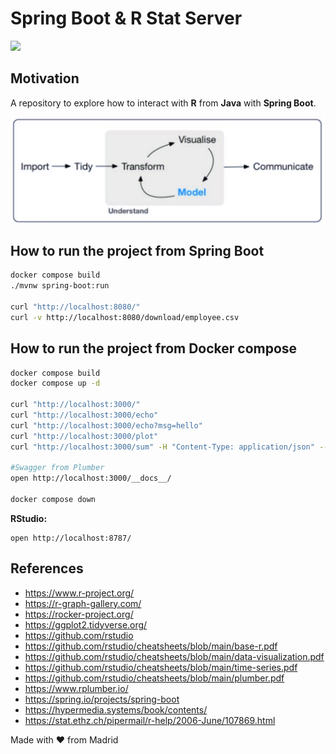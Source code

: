 # Spring Boot & R Stat Server

[![](https://gitpod.io/button/open-in-gitpod.svg)](https://gitpod.io/#https://github.com/jabrena/spring-boot-and-r)

## Motivation

A repository to explore how to interact with **R** from **Java** with **Spring Boot**.

![](./docs/process.png)

## How to run the project from Spring Boot

```bash
docker compose build
./mvnw spring-boot:run

curl "http://localhost:8080/"
curl -v http://localhost:8080/download/employee.csv
```

## How to run the project from Docker compose

```bash
docker compose build
docker compose up -d

curl "http://localhost:3000/"
curl "http://localhost:3000/echo"
curl "http://localhost:3000/echo?msg=hello"
curl "http://localhost:3000/plot"
curl "http://localhost:3000/sum" -H "Content-Type: application/json" --data '{"a":4, "b":5}' 

#Swagger from Plumber
open http://localhost:3000/__docs__/

docker compose down
```

**RStudio:**

```
open http://localhost:8787/
```

## References

- https://www.r-project.org/
- https://r-graph-gallery.com/
- https://rocker-project.org/
- https://ggplot2.tidyverse.org/
- https://github.com/rstudio
- https://github.com/rstudio/cheatsheets/blob/main/base-r.pdf
- https://github.com/rstudio/cheatsheets/blob/main/data-visualization.pdf
- https://github.com/rstudio/cheatsheets/blob/main/time-series.pdf
- https://github.com/rstudio/cheatsheets/blob/main/plumber.pdf
- https://www.rplumber.io/
- https://spring.io/projects/spring-boot
- https://hypermedia.systems/book/contents/
- https://stat.ethz.ch/pipermail/r-help/2006-June/107869.html

Made with ❤️ from Madrid